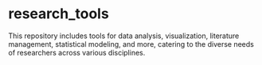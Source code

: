 # research_tools
This repository includes tools for data analysis, visualization, literature management, statistical modeling, and more, catering to the diverse needs of researchers across various disciplines.
